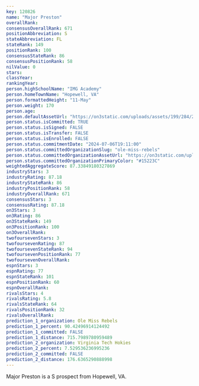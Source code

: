 ```yaml
---
key: 120826
name: "Major Preston"
overallRank: 
consensusOverallRank: 671
positionAbbreviation: S
stateAbbreviation: FL
stateRank: 149
positionRank: 100
consensusStateRank: 86
consensusPositionRank: 58
nilValue: 0
stars: 
classYear: 
rankingYear: 
person.highSchoolName: "IMG Academy"
person.homeTownName: "Hopewell, VA"
person.formattedHeight: "11-May"
person.weight: 170
person.age: 
person.defaultAssetUrl: "https://on3static.com/uploads/assets/199/284/284199.jpg"
person.status.isCommitted: TRUE
person.status.isSigned: FALSE
person.status.isTransfer: FALSE
person.status.isEnrolled: FALSE
person.status.commitmentDate: "2024-07-06T19:11:00"
person.status.committedOrganizationSlug: "ole-miss-rebels"
person.status.committedOrganizationAssetUrl: "https://on3static.com/uploads/assets/130/150/150130.svg"
person.status.committedOrganizationPrimaryColor: "#15223C"
weightedAggregateScore: 87.33849180327869
industryStars: 3
industryRating: 87.18
industryStateRank: 86
industryPositionRank: 58
industryOverallRank: 671
consensusStars: 3
consensusRating: 87.18
on3Stars: 3
on3Rating: 86
on3StateRank: 149
on3PositionRank: 100
on3OverallRank: 
twofoursevenStars: 3
twofoursevenRating: 87
twofoursevenStateRank: 94
twofoursevenPositionRank: 77
twofoursevenOverallRank: 
espnStars: 3
espnRating: 77
espnStateRank: 101
espnPositionRank: 60
espnOverallRank: 
rivalsStars: 4
rivalsRating: 5.8
rivalsStateRank: 64
rivalsPositionRank: 32
rivalsOverallRank: 
prediction_1_organization: Ole Miss Rebels
prediction_1_percent: 90.42496914124492
prediction_1_committed: FALSE
prediction_1_distance: 715.7989780959489
prediction_2_organization: Virginia Tech Hokies
prediction_2_percent: 7.529536236995236
prediction_2_committed: FALSE
prediction_2_distance: 176.6365290888998
---
```

Major Preston is a S prospect from Hopewell, VA.